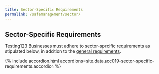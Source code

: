 ```yaml
---
title: Sector-Specific Requirements
permalink: /safemanagement/sector/
---
```


## Sector-Specific Requirements

Testing123 Businesses must adhere to sector-specific requirements as stipulated below, in addition to the [general requirements](/safemanagement/general/).

{% include accordion.html accordions=site.data.acc019-sector-specific-requirements.accordion %}